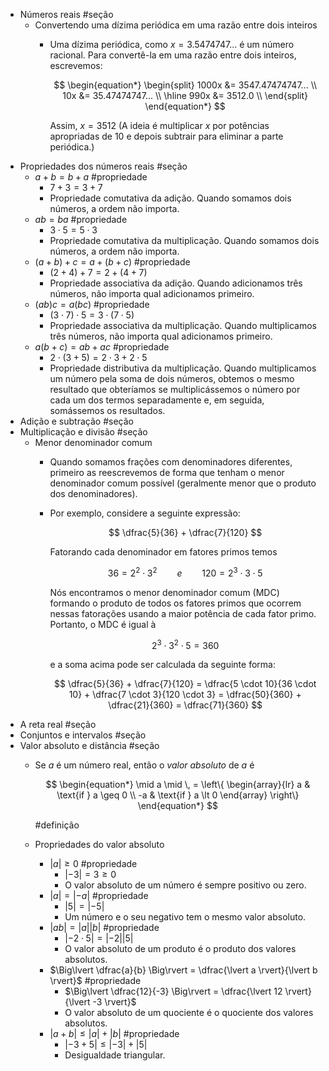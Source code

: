 - Números reais #seção
	- Convertendo uma dízima periódica em uma razão entre dois inteiros
		- Uma dízima periódica, como $x = 3.5474747 \text{...}$ é um número racional. Para convertê-la em uma razão entre dois inteiros, escrevemos:
		  
		   $$
		   \begin{equation*}
		   \begin{split}
		   1000x &= 3547.47474747... \\
		   10x &= 35.47474747... \\
		   \hline
		   990x &= 3512.0 \\ 
		   \end{split}
		   \end{equation*}
		   $$
		  
		  Assim, $x = 3512$ (A ideia é multiplicar $x$ por potências apropriadas de 10 e depois subtrair para eliminar a parte periódica.)
- Propriedades dos números reais #seção
	- $a + b = b + a$ #propriedade
		- $7 + 3 = 3 + 7$
		- Propriedade comutativa da adição. Quando somamos dois números, a ordem não importa.
	- $ab = ba$ #propriedade
		- $3 \cdot 5 = 5 \cdot 3$
		- Propriedade comutativa da multiplicação. Quando somamos dois números, a ordem não importa.
	- $(a + b) + c = a + (b + c)$ #propriedade
		- $(2 + 4) + 7 = 2 + (4 + 7)$
		- Propriedade associativa da adição. Quando adicionamos três números, não importa qual adicionamos primeiro.
	- $(ab)c = a(bc)$ #propriedade
		- $(3 \cdot 7) \cdot 5 = 3 \cdot (7 \cdot 5)$
		- Propriedade associativa da multiplicação. Quando multiplicamos três números, não importa qual adicionamos primeiro.
	- $a(b + c) = ab + ac$ #propriedade
		- $2 \cdot (3 + 5) = 2 \cdot 3 + 2 \cdot 5$
		- Propriedade distributiva da multiplicação. Quando multiplicamos um número pela soma de dois números, obtemos o mesmo resultado que obteríamos se multiplicássemos o número por cada um dos termos separadamente e, em seguida, somássemos os resultados.
- Adição e subtração #seção
- Multiplicação e divisão #seção
	- Menor denominador comum
		- Quando somamos frações com denominadores diferentes, primeiro as reescrevemos de forma que tenham o menor denominador comum possível (geralmente menor que o produto dos denominadores).
		- Por exemplo, considere a seguinte expressão:
		  
		  $$
		  \dfrac{5}{36} + \dfrac{7}{120}
		  $$
		  
		  Fatorando cada denominador em fatores primos temos
		  
		  $$
		  36 = 2^2 \cdot 3^2 \qquad e \qquad 120 = 2^3 \cdot 3 \cdot 5
		  $$
		  
		  Nós encontramos o menor denominador comum (MDC) formando o produto de todos os fatores primos que ocorrem nessas fatorações usando a maior potência de cada fator primo. Portanto, o MDC é igual à
		  
		  $$
		  2^3 \cdot 3 ^ 2\cdot 5 = 360
		  $$
		  
		  e a soma acima pode ser calculada da seguinte forma:
		  
		  $$
		  \dfrac{5}{36} + \dfrac{7}{120} = \dfrac{5 \cdot 10}{36 \cdot 10} + \dfrac{7 \cdot 3}{120 \cdot 3} = \dfrac{50}{360} + \dfrac{21}{360} = \dfrac{71}{360}
		  $$
- A reta real #seção
- Conjuntos e intervalos #seção
- Valor absoluto e distância #seção
	- Se $a$ é um número real, então o *valor absoluto* de $a$ é
	  
	  $$
	  \begin{equation*}
	  \mid a \mid \, =
	  \left\{
	  \begin{array}{lr}
	  a & \text{if } a \geq 0 \\
	  -a & \text{if } a \lt 0
	  \end{array}
	  \right\}
	  \end{equation*}
	  $$
	  
	  #definição
	- Propriedades do valor absoluto
		- $\lvert a \rvert \geq 0$ #propriedade
			- $\lvert -3 \rvert = 3 \geq 0$
			- O valor absoluto de um número é sempre positivo ou zero.
		- $\lvert a \rvert = \lvert -a \rvert$ #propriedade
			- $\lvert 5 \rvert = \lvert -5 \rvert$
			- Um número e o seu negativo tem o mesmo valor absoluto.
		- $\lvert ab \rvert = \lvert a \rvert \lvert b \rvert$ #propriedade
			- $\lvert -2 \cdot 5 \rvert = \lvert -2 \rvert \lvert 5 \rvert$
			- O valor absoluto de um produto é o produto dos valores absolutos.
		- $\Big\lvert \dfrac{a}{b} \Big\rvert = \dfrac{\lvert a \rvert}{\lvert b \rvert}$ #propriedade
			- $\Big\lvert \dfrac{12}{-3} \Big\rvert = \dfrac{\lvert 12 \rvert}{\lvert -3 \rvert}$
			- O valor absoluto de um quociente é o quociente dos valores absolutos.
		- $\lvert a + b \rvert \leq \lvert a \rvert + \lvert b \rvert$ #propriedade
			- $\lvert -3 + 5 \rvert \leq \lvert -3 \rvert + \lvert 5\rvert$
			- Desigualdade triangular.